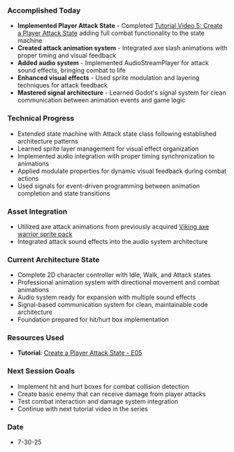 ### Accomplished Today
- **Implemented Player Attack State** - Completed [Tutorial Video 5: Create a Player Attack State](https://www.youtube.com/watch?v=bgSlXYs5dw4&list=PLfcCiyd_V9GH8M9xd_QKlyU8jryGcy3Xa&index=5) adding full combat functionality to the state machine
- **Created attack animation system** - Integrated axe slash animations with proper timing and visual feedback
- **Added audio system** - Implemented AudioStreamPlayer for attack sound effects, bringing combat to life
- **Enhanced visual effects** - Used sprite modulation and layering techniques for attack feedback
- **Mastered signal architecture** - Learned Godot's signal system for clean communication between animation events and game logic
### Technical Progress
- Extended state machine with Attack state class following established architecture patterns
- Learned sprite layer management for visual effect organization
- Implemented audio integration with proper timing synchronization to animations
- Applied modulate properties for dynamic visual feedback during combat actions
- Used signals for event-driven programming between animation completion and state transitions
### Asset Integration
- Utilized axe attack animations from previously acquired [Viking axe warrior sprite pack](https://sanctumpixel.itch.io/viking-axe-pixel-art-character)
- Integrated attack sound effects into the audio system architecture
### Current Architecture State
- Complete 2D character controller with Idle, Walk, and Attack states
- Professional animation system with directional movement and combat animations
- Audio system ready for expansion with multiple sound effects
- Signal-based communication system for clean, maintainable code architecture
- Foundation prepared for hit/hurt box implementation
### Resources Used
- **Tutorial**: [Create a Player Attack State - E05](https://www.youtube.com/watch?v=bgSlXYs5dw4&list=PLfcCiyd_V9GH8M9xd_QKlyU8jryGcy3Xa&index=5)
### Next Session Goals
- Implement hit and hurt boxes for combat collision detection
- Create basic enemy that can receive damage from player attacks
- Test combat interaction and damage system integration
- Continue with next tutorial video in the series
### Date
- 7-30-25